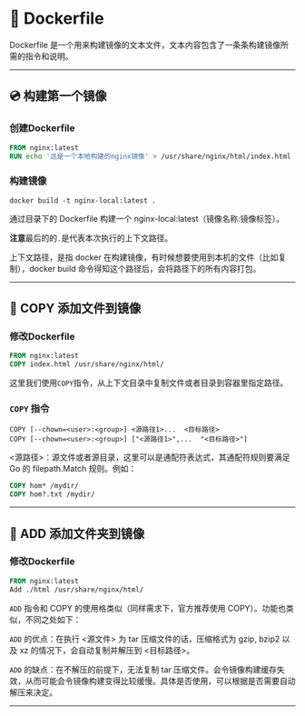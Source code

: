 # 🐳 Dockerfile
Dockerfile 是一个用来构建镜像的文本文件，文本内容包含了一条条构建镜像所需的指令和说明。

---

## 💿 构建第一个镜像

### 创建Dockerfile
``` Dockerfile
FROM nginx:latest
RUN echo '这是一个本地构建的nginx镜像' > /usr/share/nginx/html/index.html
```

### 构建镜像
```
docker build -t nginx-local:latest .
```

通过目录下的 Dockerfile 构建一个 nginx-local:latest（镜像名称:镜像标签）。

**注意**最后的的```.```是代表本次执行的上下文路径。

上下文路径，是指 docker 在构建镜像，有时候想要使用到本机的文件（比如复制），docker build 命令得知这个路径后，会将路径下的所有内容打包。

---

## 📃 COPY 添加文件到镜像

### 修改Dockerfile
``` Dockerfile
FROM nginx:latest
COPY index.html /usr/share/nginx/html/
```
这里我们使用```COPY```指令，从上下文目录中复制文件或者目录到容器里指定路径。

### ```COPY``` 指令 
```
COPY [--chown=<user>:<group>] <源路径1>...  <目标路径>
COPY [--chown=<user>:<group>] ["<源路径1>",...  "<目标路径>"]
```

<源路径>：源文件或者源目录，这里可以是通配符表达式，其通配符规则要满足 Go 的 filepath.Match 规则。例如：

``` Dockerfile
COPY hom* /mydir/
COPY hom?.txt /mydir/
```

---

## 📁 ADD 添加文件夹到镜像

### 修改Dockerfile
``` Dockerfile
FROM nginx:latest
Add ./html /usr/share/nginx/html/
```

```ADD``` 指令和 COPY 的使用格类似（同样需求下，官方推荐使用 COPY）。功能也类似，不同之处如下：

```ADD``` 的优点：在执行 <源文件> 为 tar 压缩文件的话，压缩格式为 gzip, bzip2 以及 xz 的情况下，会自动复制并解压到 <目标路径>。

```ADD``` 的缺点：在不解压的前提下，无法复制 tar 压缩文件。会令镜像构建缓存失效，从而可能会令镜像构建变得比较缓慢。具体是否使用，可以根据是否需要自动解压来决定。

---